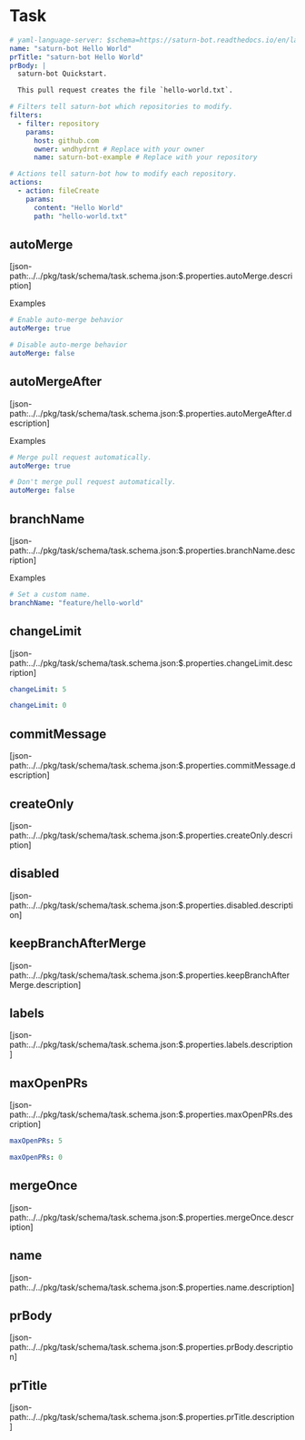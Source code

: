 # Task

```yaml title="Example"
# yaml-language-server: $schema=https://saturn-bot.readthedocs.io/en/latest/schemas/task.schema.json
name: "saturn-bot Hello World"
prTitle: "saturn-bot Hello World"
prBody: |
  saturn-bot Quickstart.

  This pull request creates the file `hello-world.txt`.

# Filters tell saturn-bot which repositories to modify.
filters:
  - filter: repository
    params:
      host: github.com
      owner: wndhydrnt # Replace with your owner
      name: saturn-bot-example # Replace with your repository

# Actions tell saturn-bot how to modify each repository.
actions:
  - action: fileCreate
    params:
      content: "Hello World"
      path: "hello-world.txt"
```

## autoMerge

[json-path:../../pkg/task/schema/task.schema.json:$.properties.autoMerge.description]

Examples

```yaml
# Enable auto-merge behavior
autoMerge: true
```

```yaml
# Disable auto-merge behavior
autoMerge: false
```

## autoMergeAfter

[json-path:../../pkg/task/schema/task.schema.json:$.properties.autoMergeAfter.description]

Examples

```yaml
# Merge pull request automatically.
autoMerge: true
```

```yaml
# Don't merge pull request automatically.
autoMerge: false
```

## branchName

[json-path:../../pkg/task/schema/task.schema.json:$.properties.branchName.description]

Examples

```yaml
# Set a custom name.
branchName: "feature/hello-world"
```

## changeLimit

[json-path:../../pkg/task/schema/task.schema.json:$.properties.changeLimit.description]

```yaml title="Allow up to 5 pull requests combined to be created or merged in one run of saturn-bot"
changeLimit: 5
```

```yaml title="Disable the feature"
changeLimit: 0
```

## commitMessage

[json-path:../../pkg/task/schema/task.schema.json:$.properties.commitMessage.description]

## createOnly

[json-path:../../pkg/task/schema/task.schema.json:$.properties.createOnly.description]

## disabled

[json-path:../../pkg/task/schema/task.schema.json:$.properties.disabled.description]

## keepBranchAfterMerge

[json-path:../../pkg/task/schema/task.schema.json:$.properties.keepBranchAfterMerge.description]

## labels

[json-path:../../pkg/task/schema/task.schema.json:$.properties.labels.description]

## maxOpenPRs

[json-path:../../pkg/task/schema/task.schema.json:$.properties.maxOpenPRs.description]

```yaml title="Allow 5 pull requests to be open at the same time"
maxOpenPRs: 5
```

```yaml title="Disable the feature"
maxOpenPRs: 0
```

## mergeOnce

[json-path:../../pkg/task/schema/task.schema.json:$.properties.mergeOnce.description]

## name

[json-path:../../pkg/task/schema/task.schema.json:$.properties.name.description]

## prBody

[json-path:../../pkg/task/schema/task.schema.json:$.properties.prBody.description]

## prTitle

[json-path:../../pkg/task/schema/task.schema.json:$.properties.prTitle.description]
